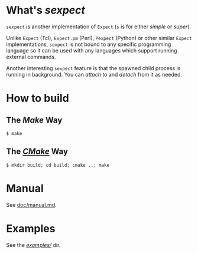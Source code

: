 # What's *sexpect*

`sexpect` is another implementation of `Expect` (`s` is for either *simple* or
*super*).

Unlike `Expect` (Tcl), `Expect.pm` (Perl), `Pexpect` (Python) or other similar
`Expect` implementations, `sexpect` is not bound to any specific programming
language so it can be used with any languages which support running external
commands.
    
Another interesting `sexpect` feature is that the spawned child process is
running in background. You can *attach* to and *detach* from it as needed.

# How to build

## The *Make* Way

    $ make

## The [*CMake*](https://cmake.org/) Way

    $ mkdir build; cd build; cmake ..; make
    
# Manual

See [doc/manual.md](doc/manual.md).
    
# Examples

See the [*examples/*](https://github.com/clarkwang/sexpect/tree/master/examples) dir.
